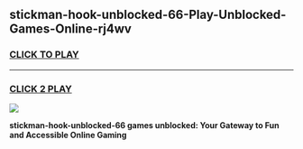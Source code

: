 
## stickman-hook-unblocked-66-Play-Unblocked-Games-Online-rj4wv
<h3>
<a href="https://premium76.site?title=stickman-hook-unblocked-66&ref=25A">CLICK TO PLAY</a></h3>
<hr>

<h3>
<a href="https://premium76.site?title=stickman-hook-unblocked-66&ref=25A">CLICK 2 PLAY</a>
  
</h3>

<a href="https://premium76.site?title=stickman-hook-unblocked-66&ref=25A"><img src="https://clearcache.store/games.png"></a>


**stickman-hook-unblocked-66 games unblocked: Your Gateway to Fun and Accessible Online Gaming**
